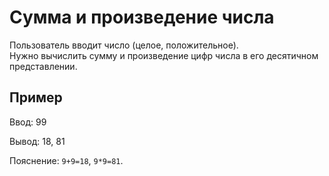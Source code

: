 # Сумма и произведение числа
Пользователь вводит число (целое, положительное).  
Нужно вычислить сумму и произведение цифр числа в его десятичном представлении.

## Пример
Ввод: 99  

Вывод: 18, 81 

Пояснение: `9+9=18`, `9*9=81`.  
